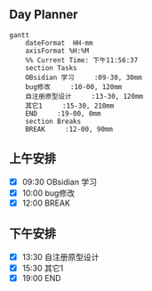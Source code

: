 ## Day Planner
```mermaid
gantt
    dateFormat  HH-mm
    axisFormat %H:%M
    %% Current Time: 下午11:56:37
    section Tasks
    OBsidian 学习     :09-30, 30mm
    bug修改     :10-00, 120mm
    自注册原型设计     :13-30, 120mm
    其它1     :15-30, 210mm
    END     :19-00, 0mm
    section Breaks
    BREAK     :12-00, 90mm
```

## 上午安排
- [x] 09:30 OBsidian 学习
- [x] 10:00 bug修改
- [x] 12:00 BREAK

## 下午安排
- [x] 13:30 自注册原型设计
- [x] 15:30 其它1
- [x] 19:00 END